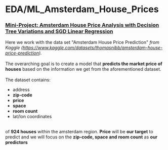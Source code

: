 # EDA/ML_Amsterdam_House_Prices

### <ins>Mini-Project: Amsterdam House Price Analysis with Decision Tree Variations and SGD Linear Regression</ins><br>

Here we work with the data set "Amsterdam House Price Prediction" <i>from Kaggle (https://www.kaggle.com/datasets/thomasnibb/amsterdam-house-price-prediction).</i><br>
<br>
The overarching goal is to create a model that <b>predicts the market price of houses</b> based on the information we get from the aforementioned dataset. 
<br>
<br>The dataset contains:
<ul>
<li>address</li>
<li><b>zip-code</b></li>
<li><b>price</b></li>
<li><b>space</b></li>
<li><b>room count</b></li>
<li>lat/lon coordinates</li>
</ul>
<br>
of <b>924 houses</b> within the amsterdam region. <b>Price</b> will be <b>our target</b> to predict and we will focus on the <b>zip-code, space and room count</b> as <b>our predictors</b><br>
